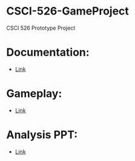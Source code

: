 # CSCI-526-GameProject
CSCI 526 Prototype Project

# Documentation:
- [Link](https://docs.google.com/document/d/1QfPsLofvEVK8qKFhROfR-_hsH3shEkaksEAKf6cqOz0/edit?usp=sharing) 
# Gameplay:
- [Link](https://dattpatel99.github.io/PrototypeBuild/)
# Analysis PPT:
- [Link](https://docs.google.com/presentation/d/1JyUG7UzCkGCthB4AbEDaCU1x0DGelpja/edit?usp=sharing&ouid=111800003738759622332&rtpof=true&sd=true)
